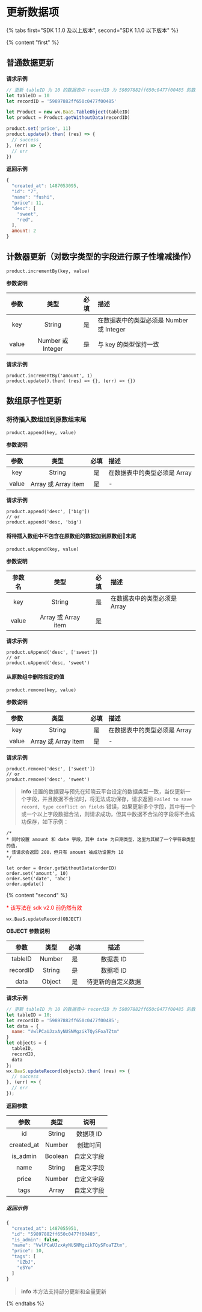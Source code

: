 # 更新数据项

{% tabs first="SDK 1.1.0 及以上版本", second="SDK 1.1.0 以下版本" %}

{% content "first" %}

## 普通数据更新

**请求示例**

```js
// 更新 tableID 为 10 的数据表中 recordID 为 59897882ff650c0477f00485 的数据项的 price 字段
let tableID = 10
let recordID = '59897882ff650c0477f00485'

let Product = new wx.BaaS.TableObject(tableID)
let product = Product.getWithoutData(recordID)

product.set('price', 11)
product.update().then( (res) => {
  // success
}, (err) => {
  // err
})
```

**返回示例**

```js
{
  "created_at": 1487053095,
  "id": "7",
  "name": "fushi",
  "price": 11,
  "desc": [
    "sweet",
    "red",
  ],
  amount: 2
}
```


## 计数器更新（对数字类型的字段进行原子性增减操作）

`product.incrementBy(key, value)`

**参数说明**

|  参数  |        类型       | 必填 |                  描述                   |
| :---: | :---------------: | :-: | :------------------------------------- |
|  key  |      String       |  是  |  在数据表中的类型必须是 Number 或 Integer  |
| value | Number 或 Integer |  是  |          与 key 的类型保持一致            |

**请求示例**

```
product.incrementBy('amount', 1)
product.update().then( (res) => {}, (err) => {})
```


## 数组原子性更新

### 将待插入数组加到原数组末尾

`product.append(key, value)`

**参数说明**

|  参数  |         类型        | 必填 |            描述           |
| :---: | :-----------------: | :-: | :----------------------- |
|  key  |        String       |  是 | 在数据表中的类型必须是 Array |
| value | Array 或 Array item |  是  |            -             |

**请求示例**

```
product.append('desc', ['big'])
// or
product.append('desc, 'big')
```

#### 将待插入数组中不包含在原数组的数据加到原数组末尾

`product.uAppend(key, value)`

**参数说明**

|   参数名   |   类型   |  必填  |   描述   |
| :-----------: | :----: | :--: | :------------------------ |
| key | String | 是 | 在数据表中的类型必须是 Array |
| value | Array 或 Array item |  是   |  |

**请求示例**

```
product.uAppend('desc', ['sweet'])
// or
product.uAppend('desc, 'sweet')
```

#### 从原数组中删除指定的值

`product.remove(key, value)`

**参数说明**

|  参数  |        类型        | 必填 |             描述          |
| :---: | :----------------: | :-: | :----------------------- |
|   key |       String       | 是  | 在数据表中的类型必须是 Array |
| value | Array 或 Array item | 是  |            -             |

**请求示例**

```
product.remove('desc', ['sweet'])
// or
product.remove('desc', 'sweet')
```

> **info**
> 设置的数据要与预先在知晓云平台设定的数据类型一致，当仅更新一个字段，并且数据不合法时，将无法成功保存，请求返回 `Failed to save record, type conflict on fields` 错误，如果更新多个字段，其中有一个或一个以上字段数据合法，则请求成功，但其中数据不合法的字段将不会成功保存，如下示例：

  ```
  /*
  * 同时设置 amount 和 date 字段，其中 date 为日期类型，这里为其赋了一个字符串类型的值，
  * 该请求会返回 200，但只有 amount 被成功设置为 10
  */

  let order = Order.getWithoutData(orderID)
  order.set('amount', 10)
  order.set('date', 'abc')
  order.update()
  ```

{% content "second" %}

<p style='color:red'>* 该写法在 sdk v2.0 前仍然有效</p>

`wx.BaaS.updateRecord(OBJECT)`

**OBJECT 参数说明**

|    参数   |  类型  | 必填 |      描述       |
| :------: | :----: | :-: | :------------: |
| tableID  | Number | 是  |    数据表 ID     |
| recordID | String | 是  |    数据项 ID     |
|   data   | Object | 是  | 待更新的自定义数据 |

**请求示例**

```js
// 更新 tableID 为 10 的数据表中 recordID 为 59897882ff650c0477f00485 的数据项的 name 字段
let tableID = 10;
let recordID = '59897882ff650c0477f00485';
let data = {
  name: "VwlPCaUJzxAyNUSNMgzikTQySFoaTZtm"
}
let objects = {
  tableID,
  recordID,
  data
};
wx.BaaS.updateRecord(objects).then( (res) => {
  // success
}, (err) => {
  // err
});
```

**返回参数**

|    参数     |   类型   |    说明   |
| :--------: | :-----: | :-------: |
|     id     | String  |  数据项 ID |
| created_at | Number  |   创建时间  |
|  is_admin  | Boolean | 自定义字段  |
|    name    | String  | 自定义字段  |
|   price    | Number  | 自定义字段  |
|    tags    |  Array  | 自定义字段  |

##### 返回示例

```js
{
  "created_at": 1487055951,
  "id": "59897882ff650c0477f00485",
  "is_admin": false,
  "name": "VwlPCaUJzxAyNUSNMgzikTQySFoaTZtm",
  "price": 10,
  "tags": [
    "UZbJ",
    "eSYo"
  ]
}
```

> **info**
> 本方法支持部分更新和全量更新

{% endtabs %}
